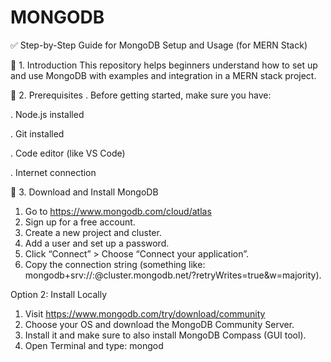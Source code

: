 # MONGODB
✅ Step-by-Step Guide for MongoDB Setup and Usage (for MERN Stack)

📌 1. Introduction
This repository helps beginners understand how to set up and use MongoDB with examples and integration in a MERN stack project.

🧰 2. Prerequisites
  . Before getting started, make sure you have:

  . Node.js installed

  . Git installed

  . Code editor (like VS Code)

  . Internet connection

🔽 3. Download and Install MongoDB

   1. Go to https://www.mongodb.com/cloud/atlas
   2. Sign up for a free account.
   3. Create a new project and cluster.
   4. Add a user and set up a password.
   5. Click “Connect” > Choose “Connect your application”.
   6. Copy the connection string (something like: mongodb+srv://<username>:<password>@cluster.mongodb.net/?retryWrites=true&w=majority).

Option 2: Install Locally
  1. Visit https://www.mongodb.com/try/download/community
  2. Choose your OS and download the MongoDB Community Server.
  3. Install it and make sure to also install MongoDB Compass (GUI tool).
  4. Open Terminal and type:
         mongod

